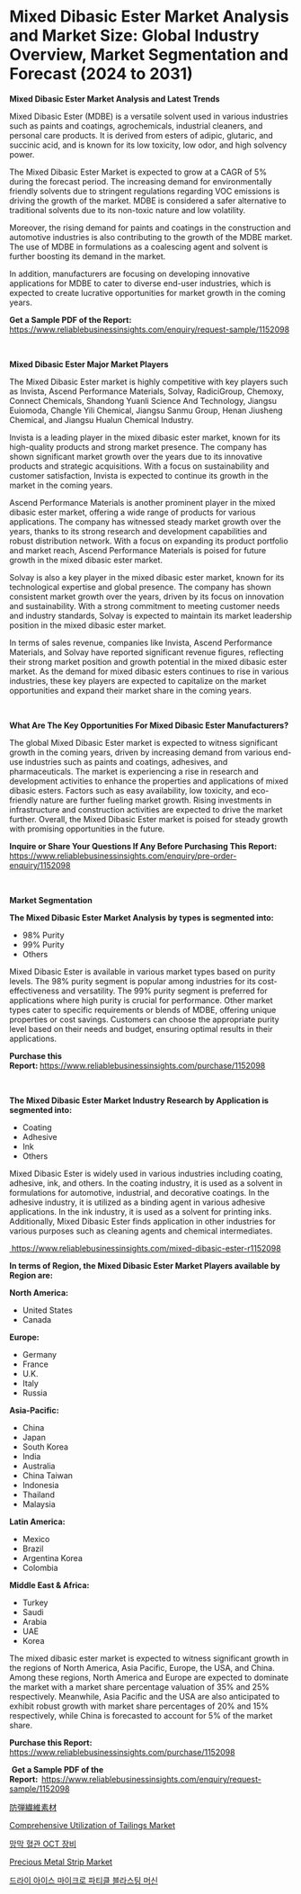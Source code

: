 <p><h1>Mixed Dibasic Ester Market Analysis and Market Size: Global Industry Overview, Market Segmentation and Forecast (2024 to 2031)</h1></p><p><strong>Mixed Dibasic Ester Market Analysis and Latest Trends</strong></p>
<p><p>Mixed Dibasic Ester (MDBE) is a versatile solvent used in various industries such as paints and coatings, agrochemicals, industrial cleaners, and personal care products. It is derived from esters of adipic, glutaric, and succinic acid, and is known for its low toxicity, low odor, and high solvency power.</p><p>The Mixed Dibasic Ester Market is expected to grow at a CAGR of 5% during the forecast period. The increasing demand for environmentally friendly solvents due to stringent regulations regarding VOC emissions is driving the growth of the market. MDBE is considered a safer alternative to traditional solvents due to its non-toxic nature and low volatility.</p><p>Moreover, the rising demand for paints and coatings in the construction and automotive industries is also contributing to the growth of the MDBE market. The use of MDBE in formulations as a coalescing agent and solvent is further boosting its demand in the market.</p><p>In addition, manufacturers are focusing on developing innovative applications for MDBE to cater to diverse end-user industries, which is expected to create lucrative opportunities for market growth in the coming years.</p></p>
<p><strong>Get a Sample PDF of the Report:&nbsp;</strong> <a href="https://www.reliablebusinessinsights.com/enquiry/request-sample/1152098">https://www.reliablebusinessinsights.com/enquiry/request-sample/1152098</a></p>
<p>&nbsp;</p>
<p><strong>Mixed Dibasic Ester Major Market Players</strong></p>
<p><p>The Mixed Dibasic Ester market is highly competitive with key players such as Invista, Ascend Performance Materials, Solvay, RadiciGroup, Chemoxy, Connect Chemicals, Shandong Yuanli Science And Technology, Jiangsu Euiomoda, Changle Yili Chemical, Jiangsu Sanmu Group, Henan Jiusheng Chemical, and Jiangsu Hualun Chemical Industry.</p><p>Invista is a leading player in the mixed dibasic ester market, known for its high-quality products and strong market presence. The company has shown significant market growth over the years due to its innovative products and strategic acquisitions. With a focus on sustainability and customer satisfaction, Invista is expected to continue its growth in the market in the coming years.</p><p>Ascend Performance Materials is another prominent player in the mixed dibasic ester market, offering a wide range of products for various applications. The company has witnessed steady market growth over the years, thanks to its strong research and development capabilities and robust distribution network. With a focus on expanding its product portfolio and market reach, Ascend Performance Materials is poised for future growth in the mixed dibasic ester market.</p><p>Solvay is also a key player in the mixed dibasic ester market, known for its technological expertise and global presence. The company has shown consistent market growth over the years, driven by its focus on innovation and sustainability. With a strong commitment to meeting customer needs and industry standards, Solvay is expected to maintain its market leadership position in the mixed dibasic ester market.</p><p>In terms of sales revenue, companies like Invista, Ascend Performance Materials, and Solvay have reported significant revenue figures, reflecting their strong market position and growth potential in the mixed dibasic ester market. As the demand for mixed dibasic esters continues to rise in various industries, these key players are expected to capitalize on the market opportunities and expand their market share in the coming years.</p></p>
<p>&nbsp;</p>
<p><strong>What Are The Key Opportunities For Mixed Dibasic Ester Manufacturers?</strong></p>
<p><p>The global Mixed Dibasic Ester market is expected to witness significant growth in the coming years, driven by increasing demand from various end-use industries such as paints and coatings, adhesives, and pharmaceuticals. The market is experiencing a rise in research and development activities to enhance the properties and applications of mixed dibasic esters. Factors such as easy availability, low toxicity, and eco-friendly nature are further fueling market growth. Rising investments in infrastructure and construction activities are expected to drive the market further. Overall, the Mixed Dibasic Ester market is poised for steady growth with promising opportunities in the future.</p></p>
<p><strong>Inquire or Share Your Questions If Any Before Purchasing This Report:</strong> <a href="https://www.reliablebusinessinsights.com/enquiry/pre-order-enquiry/1152098">https://www.reliablebusinessinsights.com/enquiry/pre-order-enquiry/1152098</a></p>
<p>&nbsp;</p>
<p><strong>Market Segmentation</strong></p>
<p><strong>The Mixed Dibasic Ester Market Analysis by types is segmented into:</strong></p>
<p><ul><li>98% Purity</li><li>99% Purity</li><li>Others</li></ul></p>
<p><p>Mixed Dibasic Ester is available in various market types based on purity levels. The 98% purity segment is popular among industries for its cost-effectiveness and versatility. The 99% purity segment is preferred for applications where high purity is crucial for performance. Other market types cater to specific requirements or blends of MDBE, offering unique properties or cost savings. Customers can choose the appropriate purity level based on their needs and budget, ensuring optimal results in their applications.</p></p>
<p><strong>Purchase this Report:&nbsp;</strong><a href="https://www.reliablebusinessinsights.com/purchase/1152098">https://www.reliablebusinessinsights.com/purchase/1152098</a></p>
<p>&nbsp;</p>
<p><strong>The Mixed Dibasic Ester Market Industry Research by Application is segmented into:</strong></p>
<p><ul><li>Coating</li><li>Adhesive</li><li>Ink</li><li>Others</li></ul></p>
<p><p>Mixed Dibasic Ester is widely used in various industries including coating, adhesive, ink, and others. In the coating industry, it is used as a solvent in formulations for automotive, industrial, and decorative coatings. In the adhesive industry, it is utilized as a binding agent in various adhesive applications. In the ink industry, it is used as a solvent for printing inks. Additionally, Mixed Dibasic Ester finds application in other industries for various purposes such as cleaning agents and chemical intermediates.</p></p>
<p><a href="https://www.reliablebusinessinsights.com/mixed-dibasic-ester-r1152098">&nbsp;https://www.reliablebusinessinsights.com/mixed-dibasic-ester-r1152098</a></p>
<p><strong>In terms of Region, the Mixed Dibasic Ester Market Players available by Region are:</strong></p>
<p>
    <p> <strong> North America: </strong>
        <ul>
            <li>United States</li>
            <li>Canada</li>
        </ul>
        </p> 
    <p> <strong> Europe: </strong>
        <ul>
            <li>Germany</li>
            <li>France</li>
            <li>U.K.</li>
            <li>Italy</li>
            <li>Russia</li>
        </ul>
        </p> 
    <p> <strong> Asia-Pacific: </strong>
        <ul>
            <li>China</li>
            <li>Japan</li>
            <li>South Korea</li>
            <li>India</li>
            <li>Australia</li>
            <li>China Taiwan</li>
            <li>Indonesia</li>
            <li>Thailand</li>
            <li>Malaysia</li>
        </ul>
        </p> 
    <p> <strong> Latin America: </strong>
        <ul>
            <li>Mexico</li>
            <li>Brazil</li>
            <li>Argentina Korea</li>
            <li>Colombia</li>
        </ul>
        </p> 
    <p> <strong> Middle East & Africa: </strong>
        <ul>
            <li>Turkey</li>
            <li>Saudi</li>
            <li>Arabia</li>
            <li>UAE</li>
            <li>Korea</li>
        </ul>
    </p>
    </p>
<p><p>The mixed dibasic ester market is expected to witness significant growth in the regions of North America, Asia Pacific, Europe, the USA, and China. Among these regions, North America and Europe are expected to dominate the market with a market share percentage valuation of 35% and 25% respectively. Meanwhile, Asia Pacific and the USA are also anticipated to exhibit robust growth with market share percentages of 20% and 15% respectively, while China is forecasted to account for 5% of the market share.</p></p>
<p><strong>Purchase this Report: </strong><a href="https://www.reliablebusinessinsights.com/purchase/1152098">https://www.reliablebusinessinsights.com/purchase/1152098</a></p>
<p>&nbsp;<strong>Get a Sample PDF of the Report:&nbsp;&nbsp;</strong><a href="https://www.reliablebusinessinsights.com/enquiry/request-sample/1152098">https://www.reliablebusinessinsights.com/enquiry/request-sample/1152098</a></p>
<p><strong></strong></p>
<p><p><a href="https://github.com/NikitaBruen/Market-Research-Report-List-1/blob/main/2841774139609.md">防弾繊維素材</a></p><p><a href="https://github.com/amirvaghari/Market-Research-Report-List-1/blob/main/comprehensive-utilization-of-tailings-market.md">Comprehensive Utilization of Tailings Market</a></p><p><a href="https://github.com/kvbohdfy111/Market-Research-Report-List-1/blob/main/4927286145961.md">망막 혈관 OCT 장비</a></p><p><a href="https://github.com/JennyferFeil2023/Market-Research-Report-List-1/blob/main/precious-metal-strip-market.md">Precious Metal Strip Market</a></p><p><a href="https://github.com/EthaWolf/Market-Research-Report-List-1/blob/main/8545344145960.md">드라이 아이스 마이크로 파티클 블라스팅 머신</a></p></p>